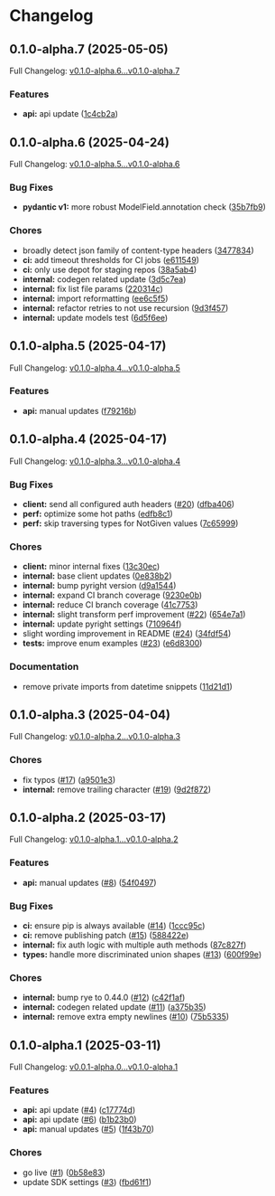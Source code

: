 # Changelog

## 0.1.0-alpha.7 (2025-05-05)

Full Changelog: [v0.1.0-alpha.6...v0.1.0-alpha.7](https://github.com/sullyai/sullyai-python/compare/v0.1.0-alpha.6...v0.1.0-alpha.7)

### Features

* **api:** api update ([1c4cb2a](https://github.com/sullyai/sullyai-python/commit/1c4cb2a355cbbb18905e963974374de72e72c38e))

## 0.1.0-alpha.6 (2025-04-24)

Full Changelog: [v0.1.0-alpha.5...v0.1.0-alpha.6](https://github.com/sullyai/sullyai-python/compare/v0.1.0-alpha.5...v0.1.0-alpha.6)

### Bug Fixes

* **pydantic v1:** more robust ModelField.annotation check ([35b7fb9](https://github.com/sullyai/sullyai-python/commit/35b7fb9d7ccf668fd043ef1a9b26e67eaa314ef7))


### Chores

* broadly detect json family of content-type headers ([3477834](https://github.com/sullyai/sullyai-python/commit/34778348143b37d0937dad81c5d5043687cc98df))
* **ci:** add timeout thresholds for CI jobs ([e611549](https://github.com/sullyai/sullyai-python/commit/e6115494293145b19d6c08a26dbdbcd3a60f9c8e))
* **ci:** only use depot for staging repos ([38a5ab4](https://github.com/sullyai/sullyai-python/commit/38a5ab43196d5c4482f5990059e7a48d02f66040))
* **internal:** codegen related update ([3d5c7ea](https://github.com/sullyai/sullyai-python/commit/3d5c7ea34300a1b0fdc5caf1ae1e4acae6e6db7e))
* **internal:** fix list file params ([220314c](https://github.com/sullyai/sullyai-python/commit/220314c7708ccced412a9f3f6b44eca63bfc77b6))
* **internal:** import reformatting ([ee6c5f5](https://github.com/sullyai/sullyai-python/commit/ee6c5f540cfa2d1311c6ae5c422e4e900a420d6d))
* **internal:** refactor retries to not use recursion ([9d3f457](https://github.com/sullyai/sullyai-python/commit/9d3f457ca729d30315f44ea1ed5e1028c8cb5252))
* **internal:** update models test ([6d5f6ee](https://github.com/sullyai/sullyai-python/commit/6d5f6ee09f35343d00b9e45ef6c882fa4bb8395b))

## 0.1.0-alpha.5 (2025-04-17)

Full Changelog: [v0.1.0-alpha.4...v0.1.0-alpha.5](https://github.com/sullyai/sullyai-python/compare/v0.1.0-alpha.4...v0.1.0-alpha.5)

### Features

* **api:** manual updates ([f79216b](https://github.com/sullyai/sullyai-python/commit/f79216bdd6008821b3999786b7981e628b60e443))

## 0.1.0-alpha.4 (2025-04-17)

Full Changelog: [v0.1.0-alpha.3...v0.1.0-alpha.4](https://github.com/sullyai/sullyai-python/compare/v0.1.0-alpha.3...v0.1.0-alpha.4)

### Bug Fixes

* **client:** send all configured auth headers ([#20](https://github.com/sullyai/sullyai-python/issues/20)) ([dfba406](https://github.com/sullyai/sullyai-python/commit/dfba406bf81aab6de85671f7a43917bcf3f51a3a))
* **perf:** optimize some hot paths ([edfb8c1](https://github.com/sullyai/sullyai-python/commit/edfb8c1a69b0539b4a3a5fe10bea8f9528e579d6))
* **perf:** skip traversing types for NotGiven values ([7c65999](https://github.com/sullyai/sullyai-python/commit/7c65999995d97828971b73c1ec16f40df575af23))


### Chores

* **client:** minor internal fixes ([13c30ec](https://github.com/sullyai/sullyai-python/commit/13c30ec08268481f4185ef550e3f900f26ebe980))
* **internal:** base client updates ([0e838b2](https://github.com/sullyai/sullyai-python/commit/0e838b2193187b81ccf3e937dbe63a8f6595341f))
* **internal:** bump pyright version ([d9a1544](https://github.com/sullyai/sullyai-python/commit/d9a1544a1614f8c720322989e432119e2743ce42))
* **internal:** expand CI branch coverage ([9230e0b](https://github.com/sullyai/sullyai-python/commit/9230e0b69b429ffdaa501dc0631e5ca05c7e4150))
* **internal:** reduce CI branch coverage ([41c7753](https://github.com/sullyai/sullyai-python/commit/41c7753a24ae6cc6f427ab5a45bdf413d4535e05))
* **internal:** slight transform perf improvement ([#22](https://github.com/sullyai/sullyai-python/issues/22)) ([654e7a1](https://github.com/sullyai/sullyai-python/commit/654e7a1f26429787401ee17e42605ecdc96ea152))
* **internal:** update pyright settings ([710964f](https://github.com/sullyai/sullyai-python/commit/710964f01c5dc1acdbe3716737ad5c518a89cdf9))
* slight wording improvement in README ([#24](https://github.com/sullyai/sullyai-python/issues/24)) ([34fdf54](https://github.com/sullyai/sullyai-python/commit/34fdf545225208c6bcbd686f031b1e33cf6bd811))
* **tests:** improve enum examples ([#23](https://github.com/sullyai/sullyai-python/issues/23)) ([e6d8300](https://github.com/sullyai/sullyai-python/commit/e6d8300119ae8f9112f12c1ca59dc30a58fc9a48))


### Documentation

* remove private imports from datetime snippets ([11d21d1](https://github.com/sullyai/sullyai-python/commit/11d21d11679ca613ee3eacbb6ab63beb701992f2))

## 0.1.0-alpha.3 (2025-04-04)

Full Changelog: [v0.1.0-alpha.2...v0.1.0-alpha.3](https://github.com/sullyai/sullyai-python/compare/v0.1.0-alpha.2...v0.1.0-alpha.3)

### Chores

* fix typos ([#17](https://github.com/sullyai/sullyai-python/issues/17)) ([a9501e3](https://github.com/sullyai/sullyai-python/commit/a9501e3d767d6c51a26e769c9e57f017d97712e9))
* **internal:** remove trailing character ([#19](https://github.com/sullyai/sullyai-python/issues/19)) ([9d2f872](https://github.com/sullyai/sullyai-python/commit/9d2f872f8651d30a26df4344b6864dab592c1558))

## 0.1.0-alpha.2 (2025-03-17)

Full Changelog: [v0.1.0-alpha.1...v0.1.0-alpha.2](https://github.com/sullyai/sullyai-python/compare/v0.1.0-alpha.1...v0.1.0-alpha.2)

### Features

* **api:** manual updates ([#8](https://github.com/sullyai/sullyai-python/issues/8)) ([54f0497](https://github.com/sullyai/sullyai-python/commit/54f04979e0e876fe190fadfe68bb8cecd6237a72))


### Bug Fixes

* **ci:** ensure pip is always available ([#14](https://github.com/sullyai/sullyai-python/issues/14)) ([1ccc95c](https://github.com/sullyai/sullyai-python/commit/1ccc95cf1670b34f962f0b6958f767161d3fdcac))
* **ci:** remove publishing patch ([#15](https://github.com/sullyai/sullyai-python/issues/15)) ([588422e](https://github.com/sullyai/sullyai-python/commit/588422e4b4b9fc1aab561ea746aa7f33e72dbb1f))
* **internal:** fix auth logic with multiple auth methods ([87c827f](https://github.com/sullyai/sullyai-python/commit/87c827f116450eeb00d8403e63ebabcd9480aa84))
* **types:** handle more discriminated union shapes ([#13](https://github.com/sullyai/sullyai-python/issues/13)) ([600f99e](https://github.com/sullyai/sullyai-python/commit/600f99e19f925090e1c84a84b5924dbf042949a5))


### Chores

* **internal:** bump rye to 0.44.0 ([#12](https://github.com/sullyai/sullyai-python/issues/12)) ([c42f1af](https://github.com/sullyai/sullyai-python/commit/c42f1afce0777f34dcbafb05945f36f1a3c147b3))
* **internal:** codegen related update ([#11](https://github.com/sullyai/sullyai-python/issues/11)) ([a375b35](https://github.com/sullyai/sullyai-python/commit/a375b35378ff93d9fad2c10b15f4f95c82931f2e))
* **internal:** remove extra empty newlines ([#10](https://github.com/sullyai/sullyai-python/issues/10)) ([75b5335](https://github.com/sullyai/sullyai-python/commit/75b5335faab4995df79c5a210d7a6cb7dc0565c1))

## 0.1.0-alpha.1 (2025-03-11)

Full Changelog: [v0.0.1-alpha.0...v0.1.0-alpha.1](https://github.com/sullyai/sullyai-python/compare/v0.0.1-alpha.0...v0.1.0-alpha.1)

### Features

* **api:** api update ([#4](https://github.com/sullyai/sullyai-python/issues/4)) ([c17774d](https://github.com/sullyai/sullyai-python/commit/c17774da22f1390cf4abb6545b54d46c65565da8))
* **api:** api update ([#6](https://github.com/sullyai/sullyai-python/issues/6)) ([b1b23b0](https://github.com/sullyai/sullyai-python/commit/b1b23b061e778fa80846e7c2fb400c72c14f1b67))
* **api:** manual updates ([#5](https://github.com/sullyai/sullyai-python/issues/5)) ([1f43b70](https://github.com/sullyai/sullyai-python/commit/1f43b70f4900c587c41cf6baa2da5d77ae519062))


### Chores

* go live ([#1](https://github.com/sullyai/sullyai-python/issues/1)) ([0b58e83](https://github.com/sullyai/sullyai-python/commit/0b58e833a7d5d818b0f21d6c206c476affdb0056))
* update SDK settings ([#3](https://github.com/sullyai/sullyai-python/issues/3)) ([fbd61f1](https://github.com/sullyai/sullyai-python/commit/fbd61f12cb82075dab7772cf44e09b408c0b5ead))
